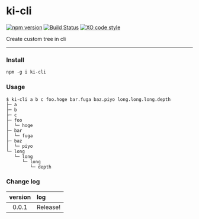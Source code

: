 # ki-cli

[![npm version](https://badge.fury.io/js/ki-cli.svg)](https://badge.fury.io/js/ki-cli)
[![Build Status](https://travis-ci.org/totora0155/ki-cli.svg?branch=master)](https://travis-ci.org/totora0155/ki-cli)
[![XO code style](https://img.shields.io/badge/code_style-XO-5ed9c7.svg)](https://github.com/sindresorhus/xo)

Create custom tree in cli

---

### Install

```
npm -g i ki-cli
```

### Usage

```
$ ki-cli a b c foo.hoge bar.fuga baz.piyo long.long.long.depth
├─ a
├─ b
├─ c
├─ foo
│  └─ hoge
├─ bar
│  └─ fuga
├─ baz
│  └─ piyo
└─ long
   └─ long
      └─ long
         └─ depth
```

### Change log

|version|log|
|:-:|:--|
|0.0.1|Release!|
